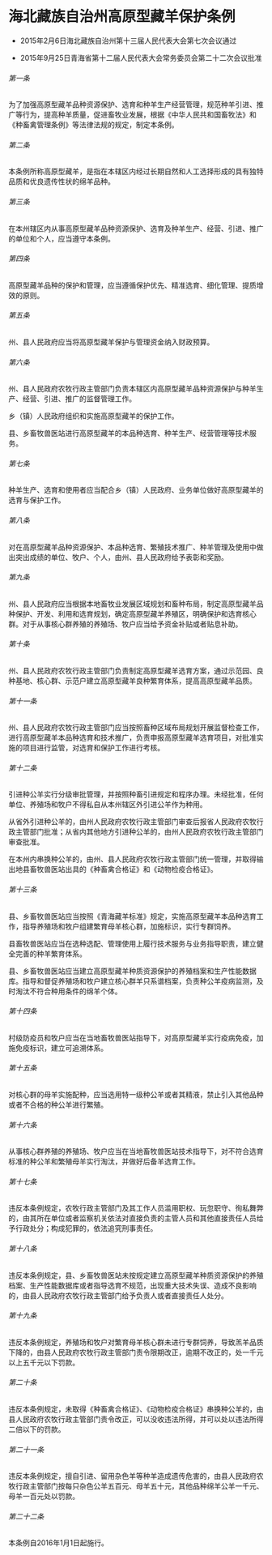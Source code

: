# 海北藏族自治州高原型藏羊保护条例

- 2015年2月6日海北藏族自治州第十三届人民代表大会第七次会议通过

- 2015年9月25日青海省第十二届人民代表大会常务委员会第二十二次会议批准

<!-- INFO END -->

###### 第一条

为了加强高原型藏羊品种资源保护、选育和种羊生产经营管理，规范种羊引进、推广等行为，提高种羊质量，促进畜牧业发展，根据《中华人民共和国畜牧法》和《种畜禽管理条例》等法律法规的规定，制定本条例。

###### 第二条

本条例所称高原型藏羊，是指在本辖区内经过长期自然和人工选择形成的具有独特品质和优良遗传性状的绵羊品种。

###### 第三条

在本州辖区内从事高原型藏羊品种资源保护、选育及种羊生产、经营、引进、推广的单位和个人，应当遵守本条例。

###### 第四条

高原型藏羊品种的保护和管理，应当遵循保护优先、精准选育、细化管理、提质增效的原则。

###### 第五条

州、县人民政府应当将高原型藏羊保护与管理资金纳入财政预算。

###### 第六条

州、县人民政府农牧行政主管部门负责本辖区内高原型藏羊品种资源保护与种羊生产、经营、引进、推广的监督管理工作。

乡（镇）人民政府组织和实施高原型藏羊的保护工作。

县、乡畜牧兽医站进行高原型藏羊的本品种选育、种羊生产、经营管理等技术服务。

###### 第七条

种羊生产、选育和使用者应当配合乡（镇）人民政府、业务单位做好高原型藏羊的选育与保护工作。

###### 第八条

对在高原型藏羊品种资源保护、本品种选育、繁殖技术推广、种羊管理及使用中做出突出成绩的单位、牧户、个人，由州、县人民政府给予表彰和奖励。

###### 第九条

州、县人民政府应当根据本地畜牧业发展区域规划和畜种布局，制定高原型藏羊品种保护、开发、利用和选育规划，确定高原型藏羊养殖区，明确保护和选育核心群。对于从事核心群养殖的养殖场、牧户应当给予资金补贴或者贴息补助。

###### 第十条

州、县人民政府农牧行政主管部门负责制定高原型藏羊选育方案，通过示范园、良种基地、核心群、示范户建立高原型藏羊良种繁育体系，提高高原型藏羊品质。

###### 第十一条

州、县人民政府农牧行政主管部门应当按照畜种区域布局规划开展监督检查工作，进行高原型藏羊本品种选育和技术推广，负责申报高原型藏羊选育项目，对批准实施的项目进行监管，对选育和保护工作进行考核。

###### 第十二条

引进种公羊实行分级审批管理，并按照种畜引进规定和程序办理。未经批准，任何单位、养殖场和牧户不得私自从本州辖区外引进公羊作为种用。

从省外引进种公羊的，由州人民政府农牧行政主管部门审查后报省人民政府农牧行政主管部门批准；从省内其他地方引进种公羊的，由州人民政府农牧行政主管部门审查批准。

在本州内串换种公羊的，由州、县人民政府农牧行政主管部门统一管理，并取得输出地县畜牧兽医站出具的《种畜禽合格证》和《动物检疫合格证》。

###### 第十三条

县、乡畜牧兽医站应当按照《青海藏羊标准》规定，实施高原型藏羊本品种选育工作，指导养殖场和牧户组建繁育母羊核心群，加施标识，实行专群饲养。

县畜牧兽医站应当在选种选配、管理使用上履行技术服务与业务指导职责，建立健全完善的种羊繁育体系。

县、乡畜牧兽医站应当建立高原型藏羊种质资源保护的养殖档案和生产性能数据库。指导和督促养殖场和牧户建立核心群羊只系谱档案，负责种公羊疫病监测，及时淘汰不符合种用条件的绵羊个体。

###### 第十四条

村级防疫员和牧户应当在当地畜牧兽医站指导下，对高原型藏羊实行疫病免疫，加施免疫标识，建立可追溯体系。

###### 第十五条

对核心群的母羊实施配种，应当选用特一级种公羊或者其精液，禁止引入其他品种或者不合格的种公羊进行繁殖。

###### 第十六条

从事核心群养殖的养殖场、牧户应当在当地畜牧兽医站技术指导下，对不符合选育标准的种公羊和繁殖母羊实行淘汰，并做好后备羊选育工作。

###### 第十七条

违反本条例规定，农牧行政主管部门及其工作人员滥用职权、玩忽职守、徇私舞弊的，由其所在单位或者监察机关依法对直接负责的主管人员和其他直接责任人员给予行政处分；构成犯罪的，依法追究刑事责任。

###### 第十八条

违反本条例规定，县、乡畜牧兽医站未按规定建立高原型藏羊种质资源保护的养殖档案、生产性能数据库或者指导选育不规范，出现重大技术失误、造成不良影响的，由县人民政府农牧行政主管部门给予负责人或者直接责任人处分。

###### 第十九条

违反本条例规定，养殖场和牧户对繁育母羊核心群未进行专群饲养，导致羔羊品质下降的，由县人民政府农牧行政主管部门责令限期改正，逾期不改正的，处一千元以上五千元以下罚款。

###### 第二十条

违反本条例规定，未取得《种畜禽合格证》、《动物检疫合格证》串换种公羊的，由县人民政府农牧行政主管部门责令改正，可以没收违法所得，并可以处以违法所得二倍以下的罚款。

###### 第二十一条

违反本条例规定，擅自引进、留用杂色羊等种羊造成遗传危害的，由县人民政府农牧行政主管部门按每只杂色公羊五百元、母羊五十元，其他品种绵羊公羊一千元、母羊一百元处以罚款。

###### 第二十二条

本条例自2016年1月1日起施行。

